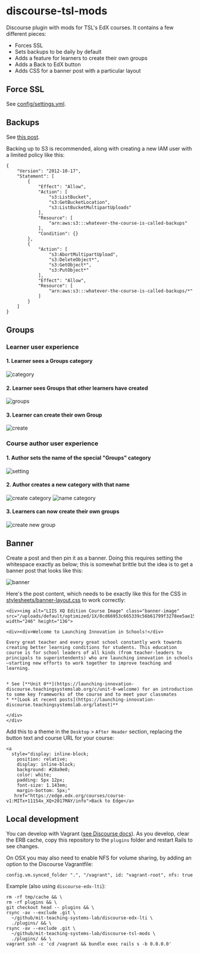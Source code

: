 # discourse-tsl-mods
Discourse plugin with mods for TSL's EdX courses.  It contains a few different pieces:

- Forces SSL
- Sets backups to be daily by default
- Adds a feature for learners to create their own groups
- Adds a Back to EdX button
- Adds CSS for a banner post with a particular layout

## Force SSL
See [config/settings.yml](config/settings.yml).

## Backups
See [this post](https://meta.discourse.org/t/configure-automatic-backups-for-discourse/14855).

Backing up to S3 is recommended, along with creating a new IAM user with a limited policy like this:

```
{
    "Version": "2012-10-17",
    "Statement": [
        {
            "Effect": "Allow",
            "Action": [
                "s3:ListBucket",
                "s3:GetBucketLocation",
                "s3:ListBucketMultipartUploads"
            ],
            "Resource": [
                "arn:aws:s3:::whatever-the-course-is-called-backups"
            ],
            "Condition": {}
        },
        {
            "Action": [
                "s3:AbortMultipartUpload",
                "s3:DeleteObject*",
                "s3:GetObject*",
                "s3:PutObject*"
            ],
            "Effect": "Allow",
            "Resource": [
                "arn:aws:s3:::whatever-the-course-is-called-backups/*"
            ]
        }
    ]
}
```

## Groups
### Learner user experience
#### 1. Learner sees a Groups category
![category](docs/category.png)

#### 2. Learner sees Groups that other learners have created
![groups](docs/groups.png)

#### 3. Learner can create their own Group
![create](docs/create.png)


### Course author user experience
#### 1. Author sets the name of the special "Groups" category
![setting](docs/author-setting.png)

#### 2. Author creates a new category with that name
![create category](docs/author-create.png)
![name category](docs/author-name.png)

#### 3. Learners can now create their own groups
![create new group](docs/author-done.png)



## Banner
Create a post and then pin it as a banner.  Doing this requires setting the whitespace exactly as below; this is somewhat brittle but the idea is to get a banner post that looks like this:

![banner](docs/banner.png)

Here's the post content, which needs to be exactly like this for the CSS in [stylesheets/banner-layout.css](stylesheets/banner-layout.css) to work correctly:
```
<div><img alt="LIIS XQ Edition Course Image" class="banner-image" src="/uploads/default/optimized/1X/8cd66953c665339c56b61799f3278ee5ae159421_1_246x136.png" width="246" height="136">

<div><div>Welcome to Launching Innovation in Schools!</div>

Every great teacher and every great school constantly work towards creating better learning conditions for students. This education course is for school leaders of all kinds (from teacher-leaders to principals to superintendents) who are launching innovation in schools—starting new efforts to work together to improve teaching and learning. 


* See [**Unit 0**](https://launching-innovation-discourse.teachingsystemslab.org/c/unit-0-welcome) for an introduction to some key frameworks of the course and to meet your classmates
* **[Look at recent posts](https://launching-innovation-discourse.teachingsystemslab.org/latest)**

</div>
</div>
```
Add this to a theme in the `Desktop` > `After Header` section, replacing the button text and course URL for your course:
```
<a
  style="display: inline-block;
    position: relative;
    display: inline-block;
    background: #28a9e0;
    color: white;
    padding: 5px 12px;
    font-size: 1.143em;
    margin-bottom: 5px;"
   href="https://edge.edx.org/courses/course-v1:MITx+11154x_XQ+2017MAY/info">Back to Edge</a>
```

## Local development
You can develop with Vagrant ([see Discourse docs](https://github.com/discourse/discourse/blob/master/docs/VAGRANT.md)).  As you develop, clear the ERB cache, copy this repository to the `plugins` folder and restart Rails to see changes.

On OSX you may also need to enable NFS for volume sharing, by adding an option to the Discourse Vagrantfile:

```
config.vm.synced_folder ".", "/vagrant", id: "vagrant-root", nfs: true
```

Example (also using `discourse-edx-lti`):
```
rm -rf tmp/cache && \
rm -rf plugins && \
git checkout head -- plugins && \
rsync -av --exclude .git \
  ~/github/mit-teaching-systems-lab/discourse-edx-lti \
  ./plugins/ && \
rsync -av --exclude .git \
  ~/github/mit-teaching-systems-lab/discourse-tsl-mods \
  ./plugins/ && \
vagrant ssh -c 'cd /vagrant && bundle exec rails s -b 0.0.0.0'
```
